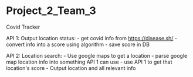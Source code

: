 # Project_2_Team_3
Covid Tracker

API 1:
  Output location status:
    - get covid info from https://disease.sh/
    - convert info into a score using algorithm
    - save score in DB
    
API 2:
  Location search:
    - Use google maps to get a location
      - parse google map location info into something API 1 can use
    - use API 1 to get that location's score
    - Output location and all relevant info
